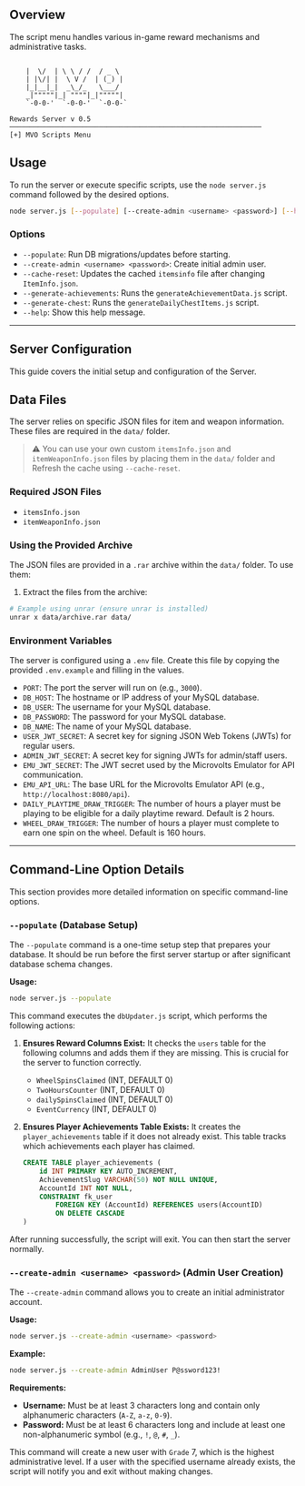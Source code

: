 
## Overview

The script menu handles various in-game reward mechanisms and administrative tasks.

```text

    |  \/  | \ \ / /  / _ \  
    | |\/| |  \ V /  | (_) | 
    |_|__|_|  _\_/_   \___/  
    _|"""""|_| """"|_|"""""| 
    `-0-0-'  `-0-0-'  `-0-0-` 
    
Rewards Server v 0.5
──────────────────────────────────────────────────────────────
[+] MVO Scripts Menu
```

## Usage

To run the server or execute specific scripts, use the `node server.js` command followed by the desired options.

```bash
node server.js [--populate] [--create-admin <username> <password>] [--help]
```

### Options

*   `--populate`: Run DB migrations/updates before starting.
*   `--create-admin <username> <password>`: Create initial admin user.
*   `--cache-reset`: Updates the cached `itemsinfo` file after changing `ItemInfo.json`.
*   `--generate-achievements`: Runs the `generateAchievementData.js` script.
*   `--generate-chest`: Runs the `generateDailyChestItems.js` script.
*   `--help`: Show this help message.

---

## Server Configuration

This guide covers the initial setup and configuration of the Server.

## Data Files
The server relies on specific JSON files for item and weapon information. These files are required in the `data/` folder.

> ⚠️ You can use your own custom `itemsInfo.json` and `itemWeaponInfo.json` files by placing them in the `data/` folder and Refresh the cache using `--cache-reset`.  


### Required JSON Files

- `itemsInfo.json`
- `itemWeaponInfo.json`

### Using the Provided Archive

The JSON files are provided in a `.rar` archive within the `data/` folder. To use them:

1. Extract the files from the archive:

```bash
# Example using unrar (ensure unrar is installed)
unrar x data/archive.rar data/
```

### Environment Variables

The server is configured using a `.env` file. Create this file by copying the provided `.env.example` and filling in the values.

*   `PORT`: The port the server will run on (e.g., `3000`).
*   `DB_HOST`: The hostname or IP address of your MySQL database.
*   `DB_USER`: The username for your MySQL database.
*   `DB_PASSWORD`: The password for your MySQL database.
*   `DB_NAME`: The name of your MySQL database.
*   `USER_JWT_SECRET`: A secret key for signing JSON Web Tokens (JWTs) for regular users.
*   `ADMIN_JWT_SECRET`: A secret key for signing JWTs for admin/staff users.
*   `EMU_JWT_SECRET`: The JWT secret used by the Microvolts Emulator for API communication.
*   `EMU_API_URL`: The base URL for the Microvolts Emulator API (e.g., `http://localhost:8080/api`).
*   `DAILY_PLAYTIME_DRAW_TRIGGER`: The number of hours a player must be playing to be eligible for a daily playtime reward. Default is 2 hours.
*   `WHEEL_DRAW_TRIGGER`: The number of hours a player must complete to earn one spin on the wheel. Default is 160 hours.

---

## Command-Line Option Details

This section provides more detailed information on specific command-line options.

### `--populate` (Database Setup)

The `--populate` command is a one-time setup step that prepares your database. It should be run before the first server startup or after significant database schema changes.

**Usage:**

```bash
node server.js --populate
```

This command executes the `dbUpdater.js` script, which performs the following actions:

1.  **Ensures Reward Columns Exist:** It checks the `users` table for the following columns and adds them if they are missing. This is crucial for the server to function correctly.
    *   `WheelSpinsClaimed` (INT, DEFAULT 0)
    *   `TwoHoursCounter` (INT, DEFAULT 0)
    *   `dailySpinsClaimed` (INT, DEFAULT 0)
    *   `EventCurrency` (INT, DEFAULT 0)

2.  **Ensures Player Achievements Table Exists:** It creates the `player_achievements` table if it does not already exist. This table tracks which achievements each player has claimed.

    ```sql
    CREATE TABLE player_achievements (
        id INT PRIMARY KEY AUTO_INCREMENT,
        AchievementSlug VARCHAR(50) NOT NULL UNIQUE,
        AccountId INT NOT NULL,
        CONSTRAINT fk_user
            FOREIGN KEY (AccountId) REFERENCES users(AccountID)
            ON DELETE CASCADE
    )
    ```

After running successfully, the script will exit. You can then start the server normally.

### `--create-admin <username> <password>` (Admin User Creation)

The `--create-admin` command allows you to create an initial administrator account.

**Usage:**

```bash
node server.js --create-admin <username> <password>
```

**Example:**

```bash
node server.js --create-admin AdminUser P@ssword123!
```

**Requirements:**

*   **Username:** Must be at least 3 characters long and contain only alphanumeric characters (`A-Z`, `a-z`, `0-9`).
*   **Password:** Must be at least 6 characters long and include at least one non-alphanumeric symbol (e.g., `!`, `@`, `#`, `_`).

This command will create a new user with `Grade` 7, which is the highest administrative level. If a user with the specified username already exists, the script will notify you and exit without making changes.